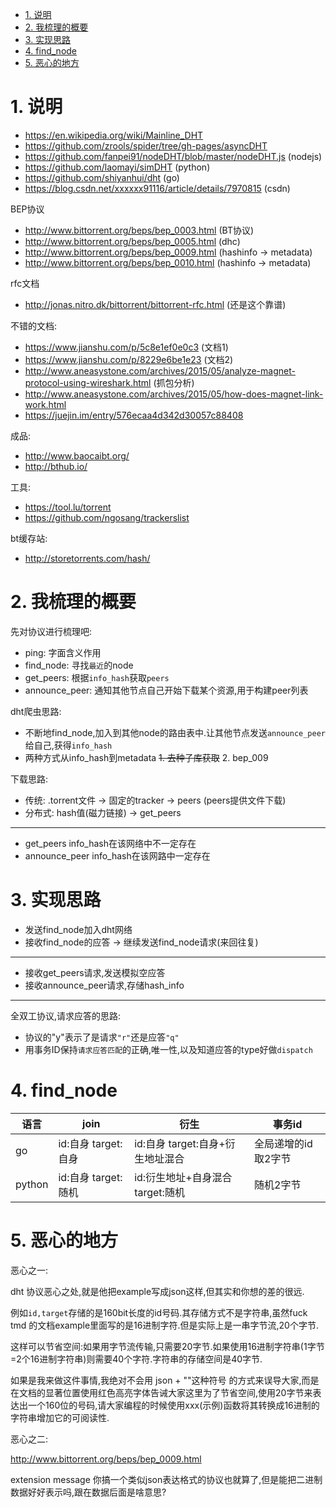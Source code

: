 <!-- TOC -->

- [1. 说明](#1-说明)
- [2. 我梳理的概要](#2-我梳理的概要)
- [3. 实现思路](#3-实现思路)
- [4. find_node](#4-find_node)
- [5. 恶心的地方](#5-恶心的地方)

<!-- /TOC -->


<a id="markdown-1-说明" name="1-说明"></a>
# 1. 说明

* https://en.wikipedia.org/wiki/Mainline_DHT
* https://github.com/zrools/spider/tree/gh-pages/asyncDHT
* https://github.com/fanpei91/nodeDHT/blob/master/nodeDHT.js (nodejs)
* https://github.com/laomayi/simDHT (python)
* https://github.com/shiyanhui/dht (go)
* https://blog.csdn.net/xxxxxx91116/article/details/7970815 (csdn)

BEP协议
* http://www.bittorrent.org/beps/bep_0003.html (BT协议)
* http://www.bittorrent.org/beps/bep_0005.html (dhc)
* http://www.bittorrent.org/beps/bep_0009.html (hashinfo -> metadata)
* http://www.bittorrent.org/beps/bep_0010.html (hashinfo -> metadata)

rfc文档
* http://jonas.nitro.dk/bittorrent/bittorrent-rfc.html (还是这个靠谱)


不错的文档:
* https://www.jianshu.com/p/5c8e1ef0e0c3 (文档1)
* https://www.jianshu.com/p/8229e6be1e23 (文档2)
* http://www.aneasystone.com/archives/2015/05/analyze-magnet-protocol-using-wireshark.html (抓包分析)
* http://www.aneasystone.com/archives/2015/05/how-does-magnet-link-work.html
* https://juejin.im/entry/576ecaa4d342d30057c88408

成品:
* http://www.baocaibt.org/
* http://bthub.io/

工具:
* https://tool.lu/torrent
* https://github.com/ngosang/trackerslist 

bt缓存站:
* http://storetorrents.com/hash/



<a id="markdown-2-我梳理的概要" name="2-我梳理的概要"></a>
# 2. 我梳理的概要

先对协议进行梳理吧:

* ping: 字面含义作用
* find_node: 寻找`最近`的node
* get_peers: 根据`info_hash`获取`peers`  
* announce_peer: 通知其他节点自己开始下载某个资源,用于构建peer列表


dht爬虫思路:
* 不断地find_node,加入到其他node的路由表中.让其他节点发送`announce_peer`给自己,获得`info_hash`
* 两种方式从info_hash到metadata ~~1. 去种子库获取~~ 2. bep_009

下载思路:
* 传统: .torrent文件 -> 固定的tracker -> peers  (peers提供文件下载)
* 分布式: hash值(磁力链接) -> get_peers 

---

* get_peers info_hash在该网络中不一定存在
* announce_peer info_hash在该网路中一定存在


<a id="markdown-3-实现思路" name="3-实现思路"></a>
# 3. 实现思路

* 发送find_node加入dht网络
* 接收find_node的应答 -> 继续发送find_node请求(来回往复)

---
* 接收get_peers请求,发送模拟空应答
* 接收announce_peer请求,存储hash_info

---
全双工协议,请求应答的思路:  
* 协议的"y"表示了是请求`"r"`还是应答`"q"`
* 用事务ID保持`请求应答匹配`的正确,唯一性,以及知道应答的type好做`dispatch`

<a id="markdown-4-find_node" name="4-find_node"></a>
# 4. find_node

语言|join|衍生|事务id
-|-|-|-
go|id:自身 target:自身|id:自身 target:自身+衍生地址混合|全局递增的id取2字节
python|id:自身 target:随机|id:衍生地址+自身混合 target:随机|随机2字节




<a id="markdown-5-恶心的地方" name="5-恶心的地方"></a>
# 5. 恶心的地方

恶心之一:

dht 协议恶心之处,就是他把example写成json这样,但其实和你想的差的很远.

例如`id,target`存储的是160bit长度的id号码.其存储方式不是字符串,虽然fuck tmd 的文档example里面写的是16进制字符.但是实际上是一串字节流,20个字节.

这样可以节省空间:如果用字节流传输,只需要20字节.如果使用16进制字符串(1字节=2个16进制字符串)则需要40个字符.字符串的存储空间是40字节.

如果是我来做这件事情,我绝对不会用 json + ""这种符号 的方式来误导大家,而是在文档的显著位置使用红色高亮字体告诫大家这里为了节省空间,使用20字节来表达出一个160位的号码,请大家编程的时候使用xxx(示例)函数将其转换成16进制的字符串增加它的可阅读性.

恶心之二:

http://www.bittorrent.org/beps/bep_0009.html


extension message  你搞一个类似json表达格式的协议也就算了,但是能把二进制数据好好表示吗,跟在数据后面是啥意思?


